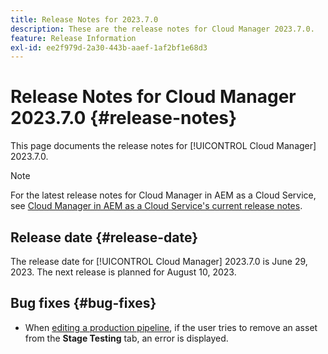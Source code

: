 ```yaml
---
title: Release Notes for 2023.7.0
description: These are the release notes for Cloud Manager 2023.7.0.
feature: Release Information
exl-id: ee2f979d-2a30-443b-aaef-1af2bf1e68d3
---
```

# Release Notes for Cloud Manager 2023.7.0 {#release-notes}

This page documents the release notes for [!UICONTROL Cloud Manager] 2023.7.0.

>[!NOTE]
>
>For the latest release notes for Cloud Manager in AEM as a Cloud Service, see [Cloud Manager in AEM as a Cloud Service's current release notes](https://experienceleague.adobe.com/docs/experience-manager-cloud-service/content/implementing/using-cloud-manager/release-notes-cloud-manager/release-notes-cm-current.html).

## Release date {#release-date}

The release date for [!UICONTROL Cloud Manager] 2023.7.0 is June 29, 2023. The next release is planned for August 10, 2023.

## Bug fixes {#bug-fixes}

* When [editing a production pipeline](/help/using/managing-pipelines.md#editing-pipelines), if the user tries to remove an asset from the **Stage Testing** tab, an error is displayed.
